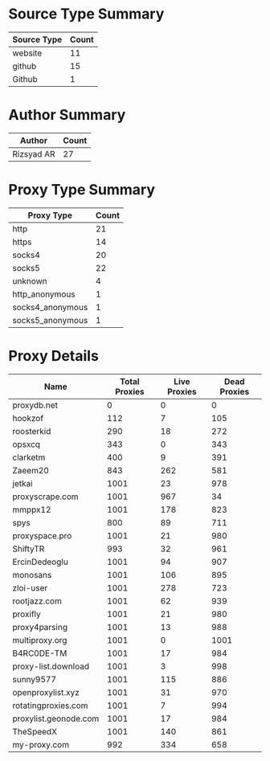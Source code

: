 # Source Type Summary

| Source Type | Count |
|-------------|-------|
| website | 11 |
| github | 15 |
| Github | 1 |


# Author Summary

| Author | Count |
|--------|-------|
| Rizsyad AR | 27 |


# Proxy Type Summary

| Proxy Type | Count |
|------------|-------|
| http | 21 |
| https | 14 |
| socks4 | 20 |
| socks5 | 22 |
| unknown | 4 |
| http_anonymous | 1 |
| socks4_anonymous | 1 |
| socks5_anonymous | 1 |


# Proxy Details

| Name | Total Proxies | Live Proxies | Dead Proxies |
|------|---------------|--------------|---------------|
| proxydb.net | 0 | 0 | 0 |
| hookzof | 112 | 7 | 105 |
| roosterkid | 290 | 18 | 272 |
| opsxcq | 343 | 0 | 343 |
| clarketm | 400 | 9 | 391 |
| Zaeem20 | 843 | 262 | 581 |
| jetkai | 1001 | 23 | 978 |
| proxyscrape.com | 1001 | 967 | 34 |
| mmppx12 | 1001 | 178 | 823 |
| spys | 800 | 89 | 711 |
| proxyspace.pro | 1001 | 21 | 980 |
| ShiftyTR | 993 | 32 | 961 |
| ErcinDedeoglu | 1001 | 94 | 907 |
| monosans | 1001 | 106 | 895 |
| zloi-user | 1001 | 278 | 723 |
| rootjazz.com | 1001 | 62 | 939 |
| proxifly | 1001 | 21 | 980 |
| proxy4parsing | 1001 | 13 | 988 |
| multiproxy.org | 1001 | 0 | 1001 |
| B4RC0DE-TM | 1001 | 17 | 984 |
| proxy-list.download | 1001 | 3 | 998 |
| sunny9577 | 1001 | 115 | 886 |
| openproxylist.xyz | 1001 | 31 | 970 |
| rotatingproxies.com | 1001 | 7 | 994 |
| proxylist.geonode.com | 1001 | 17 | 984 |
| TheSpeedX | 1001 | 140 | 861 |
| my-proxy.com | 992 | 334 | 658 |
